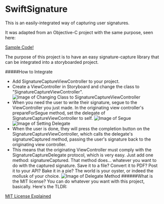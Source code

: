 # SwiftSignature
This is an easily-integrated way of capturing user signatures.

It was adapted from an Objective-C project with the same purpose, seen here:

[Sample Code!](http://www.mysamplecode.com/2013/05/ios-smooth-signature-capture-example.html)

The purpose of this project is to have an easy signature-capture library that can be integrated into a storyboarded project.  

#####How to Integrate
* Add SignatureCaptureViewController to your project.
* Create a ViewController in Storyboard and change the class to "SignatureCaptureViewController". 
![Image of Changing Class to SignatureCaptureViewController](http://i.imgur.com/4PkXOu9.png)
* When you need the user to write their signature, segue to the ViewController you just made.  In the originating view controller's prepareForSegue method, set the delegate of SignatureCaptureViewController to self.
![Image of Segue](http://i.imgur.com/SXLmBKb.png)
![Image of Setting Delegate](http://i.imgur.com/Wse9Me8.png)
* When the user is done, they will press the completion button on the SignatureCaptureViewController, which calls the delegate's signatureCaptured method, passing the user's signature back to the originating view controller.
* This means that the originating ViewController must comply with the SignatureCaptureDelegate protocol, which is very easy.  Just add one method: signatureCaptured.  That method does... whatever you want to do with the captured signature.  Save it to a file?  Convert it to PDF?  Post it to your API?  Bake it in a pie?  The world is your oyster, or indeed the mollusk of your choice.
![Image of Delegate Method](http://i.imgur.com/EVQSRxU.png)
######What is the MIT license?
You can do whatever you want with this project, basically.  Here's the TLDR:

[MIT License Explained](https://tldrlegal.com/license/mit-license)